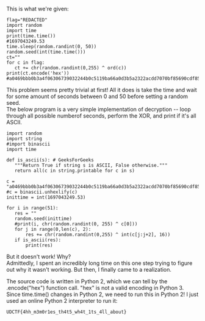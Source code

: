 This is what we're given:

```  
flag="REDACTED"  
import random  
import time  
print(time.time())  
#1697043249.53  
time.sleep(random.randint(0, 50))  
random.seed(int(time.time()))  
ct=""  
for c in flag:  
   ct += chr(random.randint(0,255) ^ ord(c))  
print(ct.encode('hex'))  
#a0469bbb0b3a4f06306739032244b0c5119ba66a0d3b5a2322acdd7070bf85690cdf8573212c1b927e0ba624  
```

This problem seems pretty trivial at first! All it does is take the time and
wait for some amount of seconds between 0 and 50 before setting a random seed.  
The below program is a very simple implementation of decryption -- loop
through all possible numberof seconds, perform the XOR, and print if it's all
ASCII.  
```  
import random  
import string  
#import binascii  
import time

def is_ascii(s): # GeeksForGeeks  
   """Return True if string s is ASCII, False otherwise."""  
   return all(c in string.printable for c in s)

c =
"a0469bbb0b3a4f06306739032244b0c5119ba66a0d3b5a2322acdd7070bf85690cdf8573212c1b927e0ba624"  
#c = binascii.unhexlify(c)  
inittime = int(1697043249.53)

for i in range(51):  
   res = ""  
   random.seed(inittime)  
   #print(i, chr(random.randint(0, 255) ^ c[0]))  
   for j in range(0,len(c), 2):  
       res += chr(random.randint(0,255) ^ int(c[j:j+2], 16))  
   if is_ascii(res):  
       print(res)  
```  
But it doesn't work! Why?  
Admittedly, I spent an incredibly long time on this one step trying to figure
out why it wasn't working. But then, I finally came to a realization.  

The source code is written in Python 2, which we can tell by the
.encode("hex") function call. "hex" is not a valid encoding in Python 3.  
Since time.time() changes in Python 2, we need to run this in Python 2! I just
used an online Python 2 interpreter to run it:  

	UDCTF{4hh_m3m0r1es_th4t5_wh4t_1ts_4ll_about}